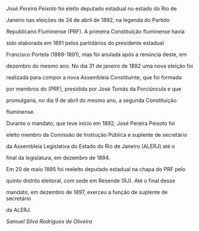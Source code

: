 

*José Pereira Peixoto* foi eleito deputado estadual no estado do Rio de

Janeiro nas eleições de 24 de abril de 1892, na legenda do Partido

Republicano Fluminense (PRF). A primeira Constituição fluminense havia

sido elaborada em 1891 pelos partidários do presidente estadual

Francisco Portela (1889-1891), mas foi anulada após a renúncia deste, em

dezembro do mesmo ano. No dia 31 de janeiro de 1892 uma nova eleição foi

realizada para compor a nova Assembleia Constituinte, que foi formada

por membros do (PRF), presidida por José Tomás da Porciúncula e que

promulgaria, no dia 9 de abril do mesmo ano, a segunda Constituição

fluminense.



Durante o mandato, que teve início em 1892, José Pereira Peixoto foi

eleito membro da Comissão de Instrução Pública e suplente de secretário

da Assembleia Legislativa do Estado do Rio de Janeiro (ALERJ) até o

final da legislatura, em dezembro de 1894.



Em 20 de maio 1895 foi reeleito deputado estadual na chapa do PRF pelo

quinto distrito eleitoral, com sede em Resende (RJ). Até o final desse

mandato, em dezembro de 1897, exerceu a função de suplente de secretário

da ALERJ.



*Samuel Silva Rodrigues de Oliveira*



